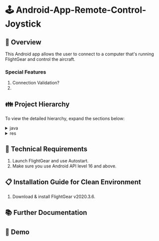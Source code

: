 # :joystick: Android-App-Remote-Control-Joystick
## 🔎 Overview
This Android app allows the user to connect to a computer that's running FlightGear and control the aircraft.

### Special Features
1) Connection Validation?
2) 

## 👪 Project Hierarchy

To view the detailed hierarchy, expand the sections below:
<details>
<summary>java</summary>
  
<p>

<details>
<summary>model</summary>
<p>

```

```
</p>
</details>
  
<details>
<summary>viewModel</summary>
<p>

```

```

</p>
</details>
   
   <details>
<summary>views</summary>
<p>

```

```

</p>
</details>

</p>
</details>

<details>
<summary>res</summary>
<p>

```

```

</p>
</details>

## 🔧 Technical Requirements
1) Launch FlightGear and use Autostart.
2) Make sure you use Android API level 16 and above.

## 📋 Installation Guide for Clean Environment
1) Download & install FlightGear v2020.3.6.

## 📚 Further Documentation


## 🎥 Demo
